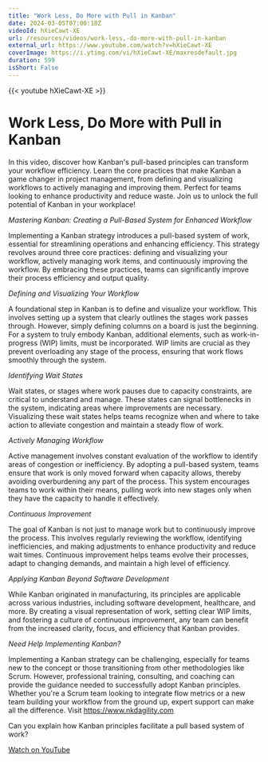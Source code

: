 ```yaml
---
title: "Work Less, Do More with Pull in Kanban"
date: 2024-03-05T07:00:18Z
videoId: hXieCawt-XE
url: /resources/videos/work-less,-do-more-with-pull-in-kanban
external_url: https://www.youtube.com/watch?v=hXieCawt-XE
coverImage: https://i.ytimg.com/vi/hXieCawt-XE/maxresdefault.jpg
duration: 599
isShort: False
---
```


{{< youtube hXieCawt-XE >}}

# Work Less, Do More with Pull in Kanban

In this video, discover how Kanban's pull-based principles can transform your workflow efficiency. Learn the core practices that make Kanban a game changer in project management, from defining and visualizing workflows to actively managing and improving them. Perfect for teams looking to enhance productivity and reduce waste. Join us to unlock the full potential of Kanban in your workplace!

*Mastering Kanban: Creating a Pull-Based System for Enhanced Workflow*

Implementing a Kanban strategy introduces a pull-based system of work, essential for streamlining operations and enhancing efficiency. This strategy revolves around three core practices: defining and visualizing your workflow, actively managing work items, and continuously improving the workflow. By embracing these practices, teams can significantly improve their process efficiency and output quality.

*Defining and Visualizing Your Workflow*

A foundational step in Kanban is to define and visualize your workflow. This involves setting up a system that clearly outlines the stages work passes through. However, simply defining columns on a board is just the beginning. For a system to truly embody Kanban, additional elements, such as work-in-progress (WIP) limits, must be incorporated. WIP limits are crucial as they prevent overloading any stage of the process, ensuring that work flows smoothly through the system.

*Identifying Wait States*

Wait states, or stages where work pauses due to capacity constraints, are critical to understand and manage. These states can signal bottlenecks in the system, indicating areas where improvements are necessary. Visualizing these wait states helps teams recognize when and where to take action to alleviate congestion and maintain a steady flow of work.

*Actively Managing Workflow*

Active management involves constant evaluation of the workflow to identify areas of congestion or inefficiency. By adopting a pull-based system, teams ensure that work is only moved forward when capacity allows, thereby avoiding overburdening any part of the process. This system encourages teams to work within their means, pulling work into new stages only when they have the capacity to handle it effectively.

*Continuous Improvement*

The goal of Kanban is not just to manage work but to continuously improve the process. This involves regularly reviewing the workflow, identifying inefficiencies, and making adjustments to enhance productivity and reduce wait times. Continuous improvement helps teams evolve their processes, adapt to changing demands, and maintain a high level of efficiency.

*Applying Kanban Beyond Software Development*

While Kanban originated in manufacturing, its principles are applicable across various industries, including software development, healthcare, and more. By creating a visual representation of work, setting clear WIP limits, and fostering a culture of continuous improvement, any team can benefit from the increased clarity, focus, and efficiency that Kanban provides.

*Need Help Implementing Kanban?*

Implementing a Kanban strategy can be challenging, especially for teams new to the concept or those transitioning from other methodologies like Scrum. However, professional training, consulting, and coaching can provide the guidance needed to successfully adopt Kanban principles. Whether you're a Scrum team looking to integrate flow metrics or a new team building your workflow from the ground up, expert support can make all the difference. Visit https://www.nkdagility.com

Can you explain how Kanban principles facilitate a pull based system of work?

[Watch on YouTube](https://www.youtube.com/watch?v=hXieCawt-XE)
